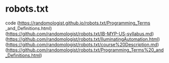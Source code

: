 # robots.txt
code
(https://randomologist.github.io/robots.txt/Programming_Terms _and_Definitions.html)<br>
(https://github.com/randomologist/robots.txt/IB-MYP-US-syllabus.md)<br>
(https://github.com/randomologist/robots.txt/IluminatingAutomation.html)<br>
(https://github.com/randomologist/robots.txt/course%20Description.md)<br>
(https://github.com/randomologist/robots.txt/Programming_Terms%20_and_Definitions.html)

